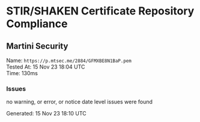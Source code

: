 # STIR/SHAKEN Certificate Repository Compliance

## Martini Security

Name: `https://p.mtsec.me/2884/GFMXBE8N1BaP.pem`\
Tested At: 15 Nov 23 18:04 UTC\
Time: 130ms

### Issues

no warning, or error, or notice date level issues were found

Generated: 15 Nov 23 18:10 UTC